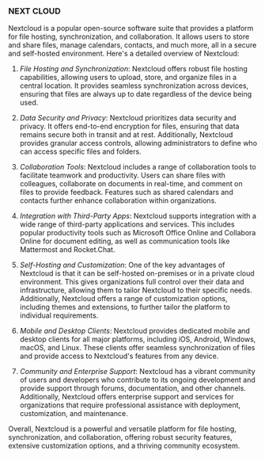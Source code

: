 
### NEXT CLOUD

Nextcloud is a popular open-source software suite that provides a platform for file hosting, synchronization, and collaboration. It allows users to store and share files, manage calendars, contacts, and much more, all in a secure and self-hosted environment. Here's a detailed overview of Nextcloud:

1. *File Hosting and Synchronization*: Nextcloud offers robust file hosting capabilities, allowing users to upload, store, and organize files in a central location. It provides seamless synchronization across devices, ensuring that files are always up to date regardless of the device being used.
2. *Data Security and Privacy*: Nextcloud prioritizes data security and privacy. It offers end-to-end encryption for files, ensuring that data remains secure both in transit and at rest. Additionally, Nextcloud provides granular access controls, allowing administrators to define who can access specific files and folders.
3. *Collaboration Tools*: Nextcloud includes a range of collaboration tools to facilitate teamwork and productivity. Users can share files with colleagues, collaborate on documents in real-time, and comment on files to provide feedback. Features such as shared calendars and contacts further enhance collaboration within organizations.
4. *Integration with Third-Party Apps*: Nextcloud supports integration with a wide range of third-party applications and services. This includes popular productivity tools such as Microsoft Office Online and Collabora Online for document editing, as well as communication tools like Mattermost and Rocket.Chat.
5. *Self-Hosting and Customization*: One of the key advantages of Nextcloud is that it can be self-hosted on-premises or in a private cloud environment. This gives organizations full control over their data and infrastructure, allowing them to tailor Nextcloud to their specific needs. Additionally, Nextcloud offers a range of customization options, including themes and extensions, to further tailor the platform to individual requirements.
6. *Mobile and Desktop Clients*: Nextcloud provides dedicated mobile and desktop clients for all major platforms, including iOS, Android, Windows, macOS, and Linux. These clients offer seamless synchronization of files and provide access to Nextcloud's features from any device.

7. *Community and Enterprise Support*: Nextcloud has a vibrant community of users and developers who contribute to its ongoing development and provide support through forums, documentation, and other channels. Additionally, Nextcloud offers enterprise support and services for organizations that require professional assistance with deployment, customization, and maintenance.

Overall, Nextcloud is a powerful and versatile platform for file hosting, synchronization, and collaboration, offering robust security features, extensive customization options, and a thriving community ecosystem.
